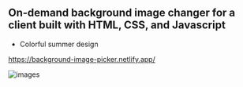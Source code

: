 ## On-demand background image changer for a client built with HTML, CSS, and Javascript
* Colorful summer design


https://background-image-picker.netlify.app/


![images](https://user-images.githubusercontent.com/24884380/172076825-f8e2c9e3-4074-4fac-abc1-0b4d5ab69fdb.jpg)
